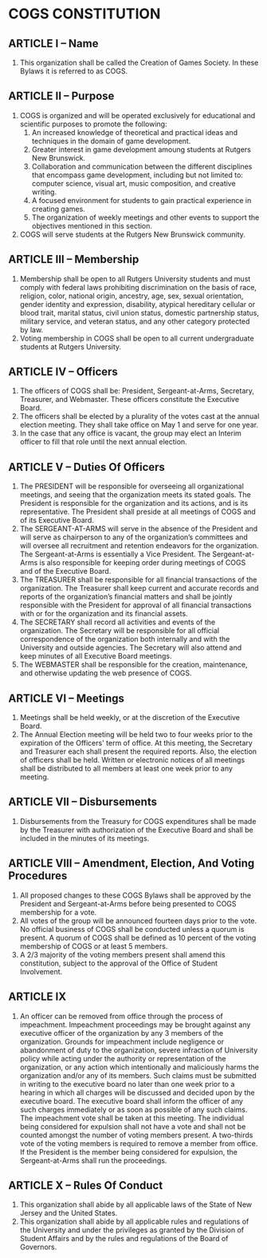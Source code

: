 # COGS CONSTITUTION

## ARTICLE I – Name
1. This organization shall be called the Creation of Games Society. In these Bylaws it is referred to as COGS.

## ARTICLE II – Purpose
1. COGS is organized and will be operated exclusively for educational and scientific purposes to promote the following:
	1. An increased knowledge of theoretical and practical ideas and techniques in the domain of game development.
	2. Greater interest in game development amoung students at Rutgers New Brunswick.
	3. Collaboration and communication between the different disciplines that encompass game development, including but not limited to: computer science, visual art, music composition, and creative writing.
	4. A focused environment for students to gain practical experience in creating games.
	5. The organization of weekly meetings and other events to support the objectives mentioned in this section.
2. COGS will serve students at the Rutgers New Brunswick community.

## ARTICLE III – Membership

1. Membership shall be open to all Rutgers University students and must comply with federal laws prohibiting discrimination on the basis of race, religion, color, national origin, ancestry, age, sex, sexual orientation, gender identity and expression, disability, atypical hereditary cellular or blood trait, marital status, civil union status, domestic partnership status, military service, and veteran status, and any other category protected by law.
2. Voting membership in COGS shall be open to all current undergraduate students at Rutgers University.

## ARTICLE IV – Officers
1. The officers of COGS shall be: President, Sergeant-at-Arms, Secretary, Treasurer, and Webmaster. These officers constitute the Executive Board.
2. The officers shall be elected by a plurality of the votes cast at the annual election meeting. They shall take office on May 1 and serve for one year.
3. In the case that any office is vacant, the group may elect an Interim officer to fill that role until the next annual election.

## ARTICLE V – Duties Of Officers

1. The PRESIDENT will be responsible for overseeing all organizational meetings, and seeing that the organization meets its stated goals. The President is responsible for the organization and its actions, and is its representative. The President shall preside at all meetings of COGS and of its Executive Board.
2. The SERGEANT-AT-ARMS will serve in the absence of the President and will serve as chairperson to any of the organization’s committees and will oversee all recruitment and retention endeavors for the organization. The Sergeant-at-Arms is essentially a Vice President. The Sergeant-at-Arms is also responsible for keeping order during meetings of COGS and of the Executive Board. 
3. The TREASURER shall be responsible for all financial transactions of the organization. The Treasurer shall keep current and accurate records and reports of the organization’s financial matters and shall be jointly responsible with the President for approval of all financial transactions with or for the organization and its financial assets.
4. The SECRETARY shall record all activities and events of the organization. The Secretary will be responsible for all official correspondence of the organization both internally and with the University and outside agencies. The Secretary will also attend and keep minutes of all Executive Board meetings.
5. The WEBMASTER shall be responsible for the creation, maintenance, and otherwise updating the web presence of COGS. 

## ARTICLE VI – Meetings
1. Meetings shall be held weekly, or at the discretion of the Executive Board.
2. The Annual Election meeting will be held two to four weeks prior to the expiration of the Officers' term of office. At this meeting, the Secretary and Treasurer each shall present the required reports. Also, the election of officers shall be held. Written or electronic notices of all meetings shall be distributed to all members at least one week prior to any meeting.

## ARTICLE VII – Disbursements 
1. Disbursements from the Treasury for COGS expenditures shall be made by the Treasurer with authorization of the Executive Board and shall be included in the minutes of its meetings.

## ARTICLE VIII – Amendment, Election, And Voting Procedures
1. All proposed changes to these COGS Bylaws shall be approved by the President and Sergeant-at-Arms before being presented to COGS membership for a vote.
2. All votes of the group will be announced fourteen days prior to the vote. No official business of COGS shall be conducted unless a quorum is present. A quorum of COGS shall be defined as 10 percent of the voting membership of COGS or at least 5 members.
3. A 2/3 majority of the voting members present shall amend this constitution, subject to the approval of the Office of Student Involvement.

## ARTICLE IX
1. An officer can be removed from office through the process of impeachment. Impeachment proceedings may be brought against any executive officer of the organization by any 3 members of the organization. Grounds for impeachment include negligence or abandonment of duty to the organization, severe infraction of University policy while acting under the authority or representation of the organization, or any action which intentionally and maliciously harms the organization and/or any of its members. Such claims must be submitted in writing to the executive board no later than one week prior to a hearing in which all charges will be discussed and decided upon by the executive board. The executive board shall inform the officer of any such charges immediately or as soon as possible of any such claims. The impeachment vote shall be taken at this meeting. The individual being considered for expulsion shall not have a vote and shall not be counted amongst the number of voting members present. A two-thirds vote of the voting members is required to remove a member from office. If the President is the member being considered for expulsion, the Sergeant-at-Arms shall run the proceedings.

## ARTICLE X – Rules Of Conduct
1. This organization shall abide by all applicable laws of the State of New Jersey and the United States.
2. This organization shall abide by all applicable rules and regulations of the University and under the privileges as granted by the Division of Student Affairs and by the rules and regulations of the Board of Governors.

